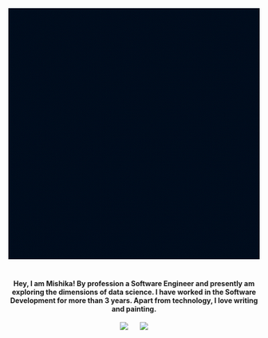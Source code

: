 <div align="center">
  <a href="#"><img src="Header.gif" alt="Mishika's Header"></a>
  <br> </br>
</div>
  
<div align="center">
  
<h4> Hey, I am Mishika! By profession a Software Engineer and presently am exploring the dimensions of data science. I have worked in the Software Development for more than 3 years. Apart from technology, I love writing and painting. </h4>

</div>

<p align='center'>
<a href="https://readymag.com/u1897683455/3362154/"><img height="45" src="https://github.com/msgaur1997/msgaur1997/blob/main/Images/Readymag.png?raw=true"></a>&nbsp;&nbsp;&nbsp;&nbsp;&nbsp;
<a href="https://www.linkedin.com/in/mishika-s-74a5b8168/"><img height="45" src="https://github.com/msgaur1997/msgaur1997/blob/main/Images/LinkedIn.png?raw=true"></a>
</p>


